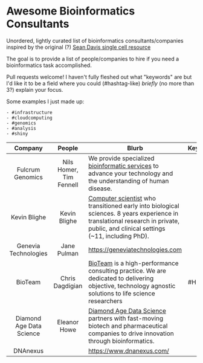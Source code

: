 # Awesome Bioinformatics Consultants
Unordered, lightly curated list of bioinformatics consultants/companies inspired by the original (?) [Sean Davis single cell resource](https://github.com/seandavi/awesome-single-cell)

The goal is to provide a list of people/companies to hire if you need a bioinformatics task accomplished.

Pull requests welcome! I haven't fully fleshed out what "keywords" are but I'd like it to be a field where you could (#hashtag-like) *briefly* (no more than 3?) explain your focus. 

Some examples I just made up:

    - #infrastructure
    - #cloudcomputing
    - #genomics
    - #analysis
    - #shiny

| Company        | People        | Blurb | Keywords  
| :-------------: |:-------------:| ----- | ------- |
| Fulcrum Genomics | Nils Homer, Tim Fennell | We provide specialized [bioinformatic services](https://www.fulcrumgenomics.com) to advance your technology and the understanding of human disease. |
| Kevin Blighe   | Kevin Blighe   | [Computer scientist](https://www.linkedin.com/in/clinicalbioinformatics/) who transitioned early into biological sciences. 8 years experience in translational research in private, public, and clinical settings (~11, including PhD).
| Genevia Technologies | Jane Pulman | https://geneviatechnologies.com |
| BioTeam | Chris Dagdigian | [BioTeam](https://bioteam.net) is a high-performance consulting practice. We are dedicated to delivering objective, technology agnostic solutions to life science researchers | #HPC
|Diamond Age Data Science | Eleanor Howe | [Diamond Age Data Science](https://diamondage.com) partners with fast-moving biotech and pharmaceutical companies to drive innovation through bioinformatics.
| DNAnexus | | https://www.dnanexus.com/
